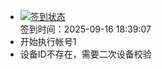 - [![签到状态](https://github.com/womade/Cloud189-Actions/actions/workflows/main.yml/badge.svg?branch=main)](https://github.com/womade/Cloud189-Actions/actions/workflows/main.yml) <br> 签到时间：2025-09-16 18:39:07
- 开始执行帐号1
- 设备ID不存在，需要二次设备校验
